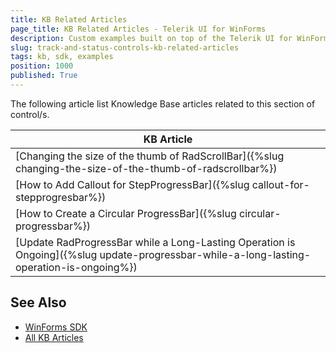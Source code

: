 ```yaml
---
title: KB Related Articles
page_title: KB Related Articles - Telerik UI for WinForms
description: Custom examples built on top of the Telerik UI for WinForms control.
slug: track-and-status-controls-kb-related-articles
tags: kb, sdk, examples
position: 1000
published: True
---
```

The following article list Knowledge Base articles related to this section of control/s.
<!--KB Articles Table-->

|KB Article|
|----|
|[Changing the size of the thumb of RadScrollBar]({%slug changing-the-size-of-the-thumb-of-radscrollbar%})|
|[How to Add Callout for StepProgressBar]({%slug callout-for-stepprogresbar%})|
|[How to Create a Circular ProgressBar]({%slug circular-progressbar%})|
|[Update RadProgressBar while a Long-Lasting Operation is Ongoing]({%slug update-progressbar-while-a-long-lasting-operation-is-ongoing%})|

## See Also

* [WinForms SDK](https://github.com/telerik/winforms-sdk)
* [All KB Articles](https://docs.telerik.com/devtools/winforms/knowledge-base)
